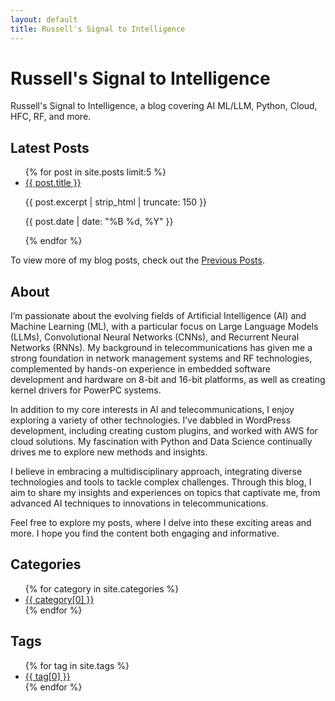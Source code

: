 ```yaml
---
layout: default
title: Russell's Signal to Intelligence
---
```


# Russell's Signal to Intelligence

Russell's Signal to Intelligence, a blog covering AI ML/LLM, Python, Cloud, HFC, RF, and more.

## Latest Posts

<ul>
  {% for post in site.posts limit:5 %}
    <li>
      <a href="{{ post.url }}">{{ post.title }}</a>
      <p>{{ post.excerpt | strip_html | truncate: 150 }}</p>
      <p class="post-date">{{ post.date | date: "%B %d, %Y" }}</p>
    </li>
  {% endfor %}
</ul>

To view more of my blog posts, check out the [Previous Posts](/blog/).
## About

I’m passionate about the evolving fields of Artificial Intelligence (AI) and Machine Learning (ML), with a particular focus on Large Language Models (LLMs), Convolutional Neural Networks (CNNs), and Recurrent Neural Networks (RNNs). My background in telecommunications has given me a strong foundation in network management systems and RF technologies, complemented by hands-on experience in embedded software development and hardware on 8-bit and 16-bit platforms, as well as creating kernel drivers for PowerPC systems.

In addition to my core interests in AI and telecommunications, I enjoy exploring a variety of other technologies. I’ve dabbled in WordPress development, including creating custom plugins, and worked with AWS for cloud solutions. My fascination with Python and Data Science continually drives me to explore new methods and insights.

I believe in embracing a multidisciplinary approach, integrating diverse technologies and tools to tackle complex challenges. Through this blog, I aim to share my insights and experiences on topics that captivate me, from advanced AI techniques to innovations in telecommunications.

Feel free to explore my posts, where I delve into these exciting areas and more. I hope you find the content both engaging and informative.

## Categories

<ul>
  {% for category in site.categories %}
    <li>
      <a href="{{ site.baseurl }}/categories/{{ category[0] }}">{{ category[0] }}</a>
    </li>
  {% endfor %}
</ul>

## Tags

<ul>
  {% for tag in site.tags %}
    <li>
      <a href="{{ site.baseurl }}/tags/{{ tag[0] }}">{{ tag[0] }}</a>
    </li>
  {% endfor %}
</ul>
